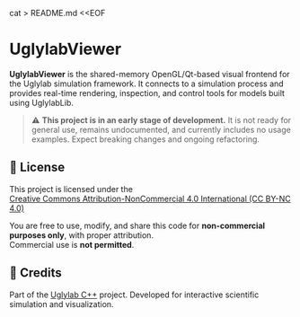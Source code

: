 cat > README.md <<EOF
# UglylabViewer

**UglylabViewer** is the shared-memory OpenGL/Qt-based visual frontend for the Uglylab simulation framework. It connects to a simulation process and provides real-time rendering, inspection, and control tools for models built using UglylabLib.

> ⚠️ **This project is in an early stage of development.** It is not ready for general use, remains undocumented, and currently includes no usage examples. Expect breaking changes and ongoing refactoring.

## 📄 License

This project is licensed under the  
[Creative Commons Attribution-NonCommercial 4.0 International (CC BY-NC 4.0)](https://creativecommons.org/licenses/by-nc/4.0/)

You are free to use, modify, and share this code for **non-commercial purposes only**, with proper attribution.  
Commercial use is **not permitted**.

## 🧠 Credits

Part of the [Uglylab C++](https://github.com/Uglylab/UglylabLib) project.
Developed for interactive scientific simulation and visualization.

